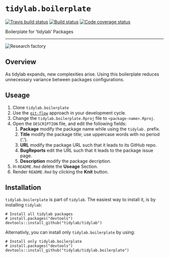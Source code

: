 
# `tidylab.boilerplate`

<!-- badges: start -->

[![Travis build
status](https://travis-ci.org/tidylab/tidylab.boilerplate.svg?branch=master)](https://travis-ci.org/tidylab/tidylab.boilerplate)
[![Build
status](https://ci.appveyor.com/api/projects/status/ek5tuuy06k53lbk6/branch/master?svg=true)](https://ci.appveyor.com/project/harell/tidylab-boilerplate/branch/master)
[![Code coverage
status](https://codecov.io/gh/tidylab/tidylab.boilerplate/branch/master/graph/badge.svg)](https://codecov.io/github/tidylab/tidylab.boilerplate?branch=master)
<!-- badges: end -->

Boilerplate for ‘tidylab’ Packages

-----

![Research factory](https://i.imgur.com/RLEQkhe.png)

<!-- Package Description -->

## Overview

As tidylab expands, new complexities arise. Using this boilerplate
reduces unnecessary variance between packages configurations.

<!--- Only relevant for the tidylab.boilerplate package -->

## Useage

1.  Clone `tidylab.boilerplate`
2.  Use the
    [`git-flow`](https://blog.sourcetreeapp.com/2012/08/01/smart-branching-with-sourcetree-and-git-flow/)
    approach in your development cycle.
3.  Change the `tidylab.boilerplate.Rproj` file to
    `<package-name>.Rproj`.
4.  Open the `DESCRIPTION` file, and edit the following fields:
    1.  **Package** modify the package name while using the `tidylab.`
        prefix.
    2.  **Title** modify the package title; use uppercase words with no
        period (‘.’).
    3.  **URL** modify the package URL such that it leads to its GitHub
        repo.
    4.  **BugReports** edit the URL such that it leads to the package
        issue page.
    5.  **Description** modify the package decription.
5.  In `README.Rmd` delete the **Useage** Section.
6.  Render `README.Rmd` by clicking the **Knit** button.

## Installation

`tidylab.boilerplate` is part of `tidylab`. The easiest way to install
it, is by installing `tidylab`:

    # Install all tidylab packages
    # install.packages("devtools")
    devtools::install_github("tidylab/tidylab")

Alternativly, you can install only `tidylab.boilerplate` by using:

    # Install only tidylab.boilerplate
    # install.packages("devtools")
    devtools::install_github("tidylab/tidylab.boilerplate")
